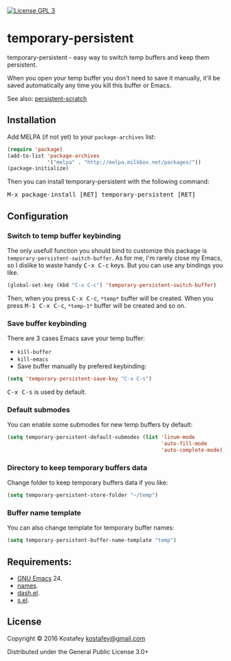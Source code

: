 [![License GPL 3](https://img.shields.io/badge/license-GPL_3-green.svg)](http://www.gnu.org/licenses/gpl-3.0.txt)

# temporary-persistent

temporary-persistent - easy way to switch temp buffers and keep them persistent.

When you open your temp buffer you don't need to save it manually,
it'll be saved automatically any time you kill this buffer or Emacs.

See also: [persistent-scratch](https://github.com/Fanael/persistent-scratch)

## Installation

Add MELPA (if not yet) to your `package-archives` list:

```lisp
(require 'package)
(add-to-list 'package-archives
             '("melpa" . "http://melpa.milkbox.net/packages/"))
(package-initialize)
```

Then you can install temporary-persistent with the following command:

<kbd>M-x package-install [RET] temporary-persistent [RET]</kbd>

## Configuration

### Switch to temp buffer keybinding

The only usefull function you should bind to customize this package is
`temporary-persistent-switch-buffer`.
As for me, I'm rarely close my Emacs, so I dislike to waste handy 
<kbd>C-x C-c</kbd> keys. But you can use any bindings you like.

```lisp
(global-set-key (kbd "C-x C-c") 'temporary-persistent-switch-buffer)
```

Then, when you press <kbd>C-x C-c</kbd>, `*temp*` buffer will be created.
When you press <kbd>M-1 C-x C-c</kbd>, `*temp-1*` buffer will be created and so on.

### Save buffer keybinding

There are 3 cases Emacs save your temp buffer:

* `kill-buffer`
* `kill-emacs`
* Save buffer manually by prefered keybinding:

```lisp
(setq 'temporary-persistent-save-key "C-x C-s")
```

<kbd>C-x C-s</kbd> is used by default.

### Default submodes

You can enable some submodes for new temp buffers by default:

```lisp
(setq temporary-persistent-default-submodes (list 'linum-mode
                                                  'auto-fill-mode
                                                  'auto-complete-mode))
```

### Directory to keep temporary buffers data

Change folder to keep temporary buffers data if you like:

```lisp
(setq temporary-persistent-store-folder "~/temp")
```

### Buffer name template

You can also change template for temporary buffer names:

```lisp
(setq temporary-persistent-buffer-name-template "temp")
```

## Requirements:

* [GNU Emacs](http://www.gnu.org/software/emacs/emacs.html) 24.
* [names](https://github.com/Malabarba/names).
* [dash.el](https://github.com/magnars/dash.el).
* [s.el](https://github.com/magnars/s.el).

## License

Copyright © 2016 Kostafey <kostafey@gmail.com>

Distributed under the General Public License 3.0+
